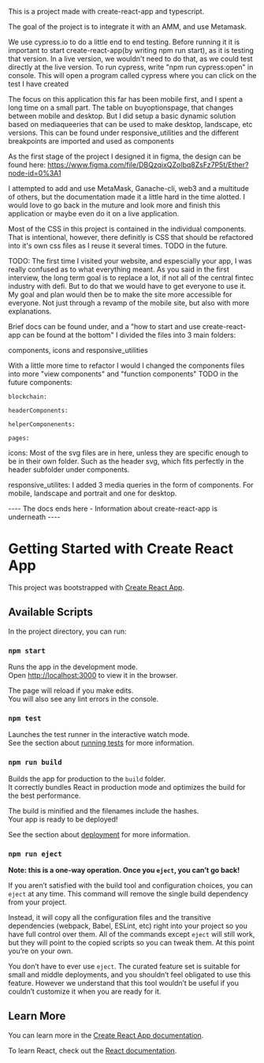This is a project made with create-react-app and typescript.

The goal of the project is to integrate it with an AMM, and use Metamask.

We use cypress.io to do a little end to end testing. Before running it it is important to start create-react-app(by writing npm run start), as it is testing that version. In a live version, we wouldn't need to do that, as we could test directly at the live version. To run cypress, write "npm run cypress:open" in console. This will open a program called cypress where you can click on the test I have created

The focus on this application this far has been mobile first, and I spent a long time on a small part. The table on buyoptionspage, that changes between mobile and desktop. But I did setup a basic dynamic solution based on mediaqueeries that can be used to make desktop, landscape, etc versions.
This can be found under responsive_utilities and the different breakpoints are imported and used as components

As the first stage of the project I designed it in figma, the design can be found here:
https://www.figma.com/file/DBQzqixQZoIbq8ZsFz7P5t/Ether?node-id=0%3A1

I attempted to add and use MetaMask, Ganache-cli, web3 and a multitude of others, but the documentation made it a little hard
in the time alotted. I would love to go back in the muture and look more and finish this application or maybe even do it on
a live application.

Most of the CSS in this project is contained in the individual components. That is intentional, however, there definitly is
CSS that should be refactored into it's own css files as I reuse it several times. TODO in the future.

TODO:
The first time I visited your website, and espescially your app, I was really confused as to what everything meant.
As you said in the first interview, the long term goal is to replace a lot, if not all of the central fintec industry
with defi. But to do that we would have to get everyone to use it. My goal and plan would then be to make the site more accessible for everyone. Not just through a revamp of the mobile site, but also with more explanations.



Brief docs can be found under, and a "how to start and use create-react-app can be found at the bottom"
I divided the files into 3 main folders: 

components, icons and responsive_utilities

With a little more time to refactor I would I changed the components files into more "view components" and "function components"
TODO in the future
components:

    blockchain:

    headerComponents: 

    helperComponenents: 

    pages:



icons: 
Most of the svg files are in here, unless they are specific enough to be in their own folder. Such as the header svg, which fits
perfectly in the header subfolder under components.

responsive_utilites:
I added 3 media queries in the form of components. For mobile, landscape and portrait and one for desktop. 


---- The docs ends here -  Information about create-react-app is underneath ----

# Getting Started with Create React App

This project was bootstrapped with [Create React App](https://github.com/facebook/create-react-app).

## Available Scripts

In the project directory, you can run:

### `npm start`

Runs the app in the development mode.\
Open [http://localhost:3000](http://localhost:3000) to view it in the browser.

The page will reload if you make edits.\
You will also see any lint errors in the console.

### `npm test`

Launches the test runner in the interactive watch mode.\
See the section about [running tests](https://facebook.github.io/create-react-app/docs/running-tests) for more information.

### `npm run build`

Builds the app for production to the `build` folder.\
It correctly bundles React in production mode and optimizes the build for the best performance.

The build is minified and the filenames include the hashes.\
Your app is ready to be deployed!

See the section about [deployment](https://facebook.github.io/create-react-app/docs/deployment) for more information.

### `npm run eject`

**Note: this is a one-way operation. Once you `eject`, you can’t go back!**

If you aren’t satisfied with the build tool and configuration choices, you can `eject` at any time. This command will remove the single build dependency from your project.

Instead, it will copy all the configuration files and the transitive dependencies (webpack, Babel, ESLint, etc) right into your project so you have full control over them. All of the commands except `eject` will still work, but they will point to the copied scripts so you can tweak them. At this point you’re on your own.

You don’t have to ever use `eject`. The curated feature set is suitable for small and middle deployments, and you shouldn’t feel obligated to use this feature. However we understand that this tool wouldn’t be useful if you couldn’t customize it when you are ready for it.

## Learn More

You can learn more in the [Create React App documentation](https://facebook.github.io/create-react-app/docs/getting-started).

To learn React, check out the [React documentation](https://reactjs.org/).
